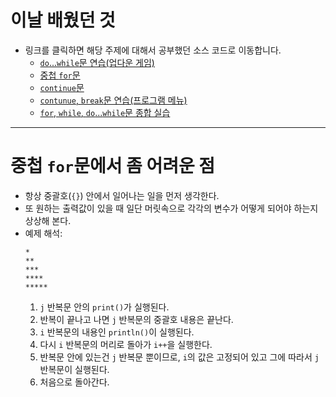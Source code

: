 ﻿# 이날 배웠던 것

- 링크를 클릭하면 해당 주제에 대해서 공부했던 소스 코드로 이동합니다.
    - [`do`...`while`문 연습(업다운 게임)](/221011-_JAVA_AND_ETC/221025/javastudy56/javastudy/src/javastudy/Java25.java)
    - [중첩 `for`문](/221011-_JAVA_AND_ETC/221025/javastudy56/javastudy/src/javastudy/Java26.java)
    - [`continue`문](/221011-_JAVA_AND_ETC/221025/javastudy56/javastudy/src/javastudy/Java27.java)
    - [`contunue`, `break`문 연습(프로그램 메뉴)](/221011-_JAVA_AND_ETC/221025/javastudy56/javastudy/src/javastudy/Java28.java)
    - [`for`, `while`, `do`...`while`문 종합 실습](/221011-_JAVA_AND_ETC/221025/javastudy56/javastudy/src/javastudy/Java29.java)

---

# 중첩 `for`문에서 좀 어려운 점

- 항상 중괄호(`{}`) 안에서 일어나는 일을 먼저 생각한다.
- 또 원하는 출력값이 있을 때 일단 머릿속으로 각각의 변수가 어떻게 되어야 하는지 상상해 본다.
- 예제 해석:
    ```
    *
    **
    ***
    ****
    *****
    ```
    1. `j` 반복문 안의 `print()`가 실행된다.
    2. 반복이 끝나고 나면 `j` 반복문의 중괄호 내용은 끝난다.
    3. `i` 반복문의 내용인 `println()`이 실행된다.
    4. 다시 `i` 반복문의 머리로 돌아가 `i++`을 실행한다.
    5. 반복문 안에 있는건 `j` 반복문 뿐이므로, `i`의 값은 고정되어 있고 그에 따라서 `j` 반복문이 실행된다.
    6. 처음으로 돌아간다.